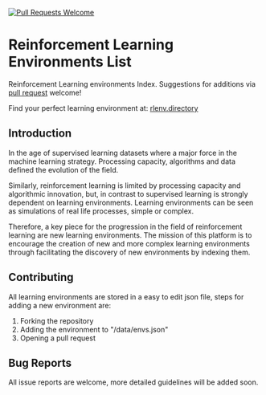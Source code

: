[![Pull Requests Welcome](https://img.shields.io/badge/PRs-welcome-brightgreen.svg?style=flat-square)](http://makeapullrequest.com)

# Reinforcement Learning Environments List

Reinforcement Learning environments Index. Suggestions for additions via [pull request](http://makeapullrequest.com) welcome!

Find your perfect learning environment at: [rlenv.directory](http://rlenv.directory)

## Introduction

In the age of supervised learning datasets where a major force in the machine learning strategy. Processing capacity, algorithms and data defined the evolution of the field.

Similarly, reinforcement learning is limited by processing capacity and algorithmic innovation, but, in contrast to supervised learning is strongly dependent on learning environments. Learning environments can be seen as simulations of real life processes, simple or complex. 

Therefore, a key piece for the progression in the field of reinforcement learning are new learning environments. The mission of this platform is to encourage the creation of new and more complex learning environments through facilitating the discovery of new environments by indexing them.

## Contributing

All learning environments are stored in a easy to edit json file, steps for adding a new environment are:

1. Forking the repository
2. Adding the environment to "/data/envs.json"
3. Opening a pull request

## Bug Reports

All issue reports are welcome, more detailed guidelines will be added soon.
